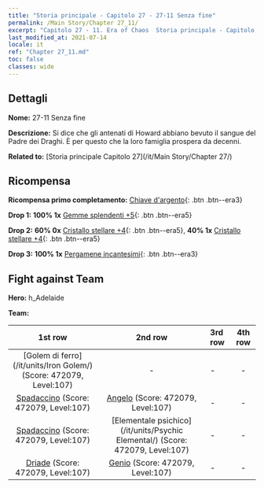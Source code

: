 ```yaml
---
title: "Storia principale - Capitolo 27 - 27-11 Senza fine"
permalink: /Main Story/Chapter 27_11/
excerpt: "Capitolo 27 - 11. Era of Chaos  Storia principale - Capitolo 27_11. 27-11 Senza fine"
last_modified_at: 2021-07-14
locale: it
ref: "Chapter 27_11.md"
toc: false
classes: wide
---
```


## Dettagli

 **Nome:** 27-11 Senza fine

 **Descrizione:** Si dice che gli antenati di Howard abbiano bevuto il sangue del Padre dei Draghi. È per questo che la loro famiglia prospera da decenni.

 **Related to:** [Storia principale Capitolo 27](/it/Main Story/Chapter 27/)

## Ricompensa

 **Ricompensa primo completamento:** [Chiave d'argento](/ItemsIT/con_693/){: .btn .btn--era3}

 **Drop 1:** **100% 1x** [Gemme splendenti +5](/ItemsIT/mat_100/){: .btn .btn--era5}

 **Drop 2:** **60% 0x** [Cristallo stellare +4](/ItemsIT/mat_94/){: .btn .btn--era5}, **40% 1x** [Cristallo stellare +4](/ItemsIT/mat_94/){: .btn .btn--era5}

 **Drop 3:** **100% 1x** [Pergamene incantesimi](/ItemsIT/con_694/){: .btn .btn--era3}


## Fight against Team
 **Hero:** h_Adelaide

 **Team:**


  | 1st row | 2nd row | 3rd row | 4th row |
  |:----:|:----:|:----|:----:|
  | [Golem di ferro](/it/units/Iron Golem/) (Score: 472079, Level:107)  | - | - | - |
  | [Spadaccino](/it/units/Swordsman/) (Score: 472079, Level:107)  | [Angelo](/it/units/Angel/) (Score: 472079, Level:107)  | - | - |
  | [Spadaccino](/it/units/Swordsman/) (Score: 472079, Level:107)  | [Elementale psichico](/it/units/Psychic Elemental/) (Score: 472079, Level:107)  | - | - |
  | [Driade](/it/units/Sprite/) (Score: 472079, Level:107)  | [Genio](/it/units/Genie/) (Score: 472079, Level:107)  | - | - |



